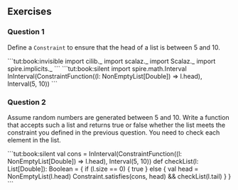 ## Exercises

### Question 1
Define a `Constraint` to ensure that the head of a list is between 5 and 10.

<div class="solution">
```tut:book:invisible
import cilib._
import scalaz._
import Scalaz._
import spire.implicits._
```
```tut:book:silent
import spire.math.Interval
InInterval(ConstraintFunction((l: NonEmptyList[Double]) => l.head), Interval(5, 10))
```
</div>

### Question 2
Assume random numbers are generated between 5 and 10.
Write a function that accepts such a list and returns true or false
whether the list meets the constraint you defined in the previous question.
You need to check each element in the list.

<div class="solution">
```tut:book:silent
val cons = InInterval(ConstraintFunction((l: NonEmptyList[Double]) => l.head), Interval(5, 10))
def checkList(l: List[Double]): Boolean = {
    if (l.size == 0) {
        true
    } else {
        val head = NonEmptyList(l.head)
        Constraint.satisfies(cons, head) && checkList(l.tail)
    }
}
```
</div>